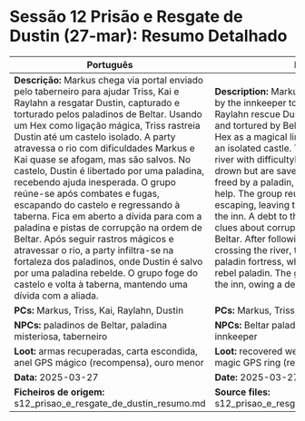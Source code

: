 # Sessão 12  Prisão e Resgate de Dustin (27-mar): Resumo Detalhado

| Português                                                                                                                                                                                                                                                                                                                                                                                                                                                                                                                                                                                                                                                                                                                                                                                                                             | English                                                                                                                                                                                                                                                                                                                                                                                                                                                                                                                                                                                                                                                                                                                                                                                                                |
| ------------------------------------------------------------------------------------------------------------------------------------------------------------------------------------------------------------------------------------------------------------------------------------------------------------------------------------------------------------------------------------------------------------------------------------------------------------------------------------------------------------------------------------------------------------------------------------------------------------------------------------------------------------------------------------------------------------------------------------------------------------------------------------------------------------------------------------- | ---------------------------------------------------------------------------------------------------------------------------------------------------------------------------------------------------------------------------------------------------------------------------------------------------------------------------------------------------------------------------------------------------------------------------------------------------------------------------------------------------------------------------------------------------------------------------------------------------------------------------------------------------------------------------------------------------------------------------------------------------------------------------------------------------------------------- |
| **Descrição:** Markus chega via portal enviado pelo taberneiro para ajudar Triss, Kai e Raylahn a resgatar Dustin, capturado e torturado pelos paladinos de Beltar. Usando um Hex como ligação mágica, Triss rastreia Dustin até um castelo isolado. A party atravessa o rio com dificuldades  Markus e Kai quase se afogam, mas são salvos. No castelo, Dustin é libertado por uma paladina, recebendo ajuda inesperada. O grupo reúne-se após combates e fugas, escapando do castelo e regressando à taberna. Fica em aberto a dívida para com a paladina e pistas de corrupção na ordem de Beltar. Após seguir rastros mágicos e atravessar o rio, a party infiltra-se na fortaleza dos paladinos, onde Dustin é salvo por uma paladina rebelde. O grupo foge do castelo e volta à taberna, mantendo uma dívida com a aliada.<br> | **Description:** Markus arrives via portal sent by the innkeeper to help Triss, Kai, and Raylahn rescue Dustin, who was captured and tortured by Beltars paladins. Using a Hex as a magical link, Triss tracks Dustin to an isolated castle. The party crosses the river with difficultyMarkus and Kai nearly drown but are saved. In the castle, Dustin is freed by a paladin, receiving unexpected help. The group reunites after fighting and escaping, leaving the castle and returning to the inn. A debt to the paladin remains, as do clues about corruption within the Order of Beltar. After following magical tracks and crossing the river, the party infiltrates the paladin fortress, where Dustin is saved by a rebel paladin. The group flees and returns to the inn, owing a debt to their ally.<br> |
| **PCs:** Markus, Triss, Kai, Raylahn, Dustin                                                                                                                                                                                                                                                                                                                                                                                                                                                                                                                                                                                                                                                                                                                                                                                          | **PCs:** Markus, Triss, Kai, Raylahn, Dustin                                                                                                                                                                                                                                                                                                                                                                                                                                                                                                                                                                                                                                                                                                                                                                           |
| **NPCs:** paladinos de Beltar, paladina misteriosa, taberneiro                                                                                                                                                                                                                                                                                                                                                                                                                                                                                                                                                                                                                                                                                                                                                                        | **NPCs:** Beltar paladins, mysterious paladin, innkeeper                                                                                                                                                                                                                                                                                                                                                                                                                                                                                                                                                                                                                                                                                                                                                               |
| **Loot:** armas recuperadas, carta escondida, anel GPS mágico (recompensa), ouro menor                                                                                                                                                                                                                                                                                                                                                                                                                                                                                                                                                                                                                                                                                                                                                | **Loot:** recovered weapons, hidden letter, magic GPS ring (reward), minor gold                                                                                                                                                                                                                                                                                                                                                                                                                                                                                                                                                                                                                                                                                                                                        |
| **Data:** 2025-03-27                                                                                                                                                                                                                                                                                                                                                                                                                                                                                                                                                                                                                                                                                                                                                                                                                  | **Date:** 2025-03-27                                                                                                                                                                                                                                                                                                                                                                                                                                                                                                                                                                                                                                                                                                                                                                                                   |
| **Ficheiros de origem:** s12_prisao_e_resgate_de_dustin_resumo.md                                                                                                                                                                                                                                                                                                                                                                                                                                                                                                                                                                                                                                                                                                                                                                     | **Source files:** s12_prisao_e_resgate_de_dustin_resumo.md                                                                                                                                                                                                                                                                                                                                                                                                                                                                                                                                                                                                                                                                                                                                                             |


















